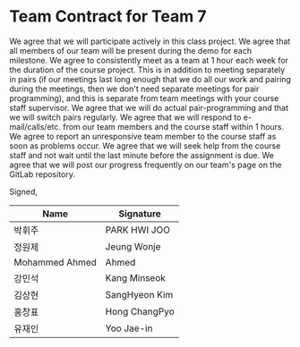 Team Contract for Team 7
====================================

We agree that we will participate actively in this class project.
We agree that all members of our team will be present during the demo for each milestone.
We agree to consistently meet as a team at  1 hour each week for the duration of the course project. 
This is in addition to meeting separately in pairs (if our meetings last long enough that we do all our work and pairing during the meetings, then we don't need separate meetings for pair programming), and this is separate from team meetings with your course staff supervisor.
We agree that we will do actual pair-programming and that we will switch pairs regularly.
We agree that we will respond to e-mail/calls/etc. from our team members and the course staff within 1  hours.
We agree to report an unresponsive team member to the course staff as soon as problems occur.
We agree that we will seek help from the course staff and not wait until the last minute before the assignment is due.
We agree that we will post our progress frequently on our team's page on the GitLab repository.

Signed,

|                Name             |       Signature        |
|  -------------------- | ----------------- |
| 박휘주                          |  PARK HWI JOO  |
| 정원제                          |    Jeung Wonje     |
| Mohammed Ahmed |          Ahmed          |
| 강민석                          |    Kang Minseok  |
| 김상현                          | SangHyeon Kim  | 
| 홍창표                          | Hong ChangPyo  |
| 유재인                          |       Yoo Jae-in      |
